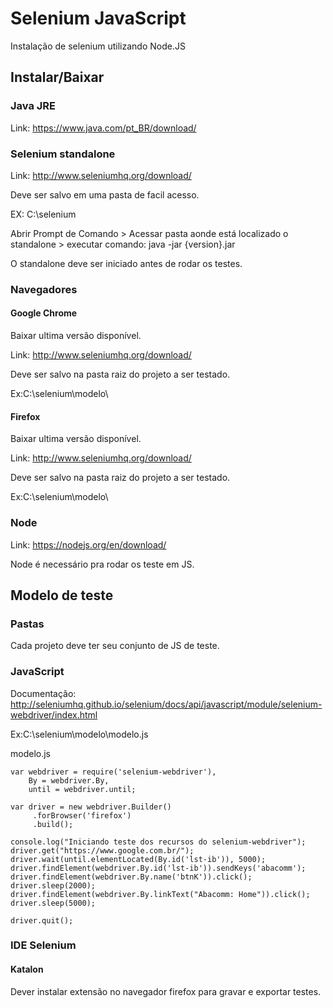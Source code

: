 # Selenium JavaScript
Instalação de selenium utilizando Node.JS

## Instalar/Baixar

### Java JRE

Link: https://www.java.com/pt_BR/download/

### Selenium standalone

Link: http://www.seleniumhq.org/download/

Deve ser salvo em uma pasta de facil acesso.

EX: C:\selenium

Abrir Prompt de Comando > Acessar pasta aonde está localizado o standalone > executar comando: java -jar {version}.jar

O standalone deve ser iniciado antes de rodar os testes.

### Navegadores

#### Google Chrome

Baixar ultima versão disponível.

Link: http://www.seleniumhq.org/download/

Deve ser salvo na pasta raiz do projeto a ser testado.

Ex:C:\selenium\modelo\

#### Firefox

Baixar ultima versão disponível.

Link: http://www.seleniumhq.org/download/

Deve ser salvo na pasta raiz do projeto a ser testado.

Ex:C:\selenium\modelo\

### Node

Link: https://nodejs.org/en/download/

Node é necessário pra rodar os teste em JS.

## Modelo de teste

### Pastas

Cada projeto deve ter seu conjunto de JS de teste.

### JavaScript

Documentação: http://seleniumhq.github.io/selenium/docs/api/javascript/module/selenium-webdriver/index.html

Ex:C:\selenium\modelo\modelo.js

modelo.js
```
var webdriver = require('selenium-webdriver'),
	By = webdriver.By,
	until = webdriver.until;

var driver = new webdriver.Builder()
     .forBrowser('firefox')
     .build();

console.log("Iniciando teste dos recursos do selenium-webdriver");
driver.get("https://www.google.com.br/");
driver.wait(until.elementLocated(By.id('lst-ib')), 5000);
driver.findElement(webdriver.By.id('lst-ib')).sendKeys('abacomm');
driver.findElement(webdriver.By.name('btnK')).click();
driver.sleep(2000);
driver.findElement(webdriver.By.linkText("Abacomm: Home")).click();
driver.sleep(5000);

driver.quit();
``` 

### IDE Selenium

#### Katalon

Dever instalar extensão no navegador firefox para gravar e exportar testes.



